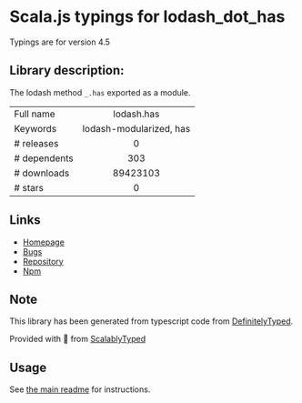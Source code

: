 
# Scala.js typings for lodash_dot_has

Typings are for version 4.5

## Library description:
The lodash method `_.has` exported as a module.

|                    |                 |
| ------------------ | :-------------: |
| Full name          | lodash.has |
| Keywords           | lodash-modularized, has |
| # releases         | 0 |
| # dependents       | 303 |
| # downloads        | 89423103 |
| # stars            | 0 |

## Links
- [Homepage](https://lodash.com/)
- [Bugs](https://github.com/lodash/lodash/issues)
- [Repository](https://github.com/lodash/lodash)
- [Npm](https://www.npmjs.com/package/lodash.has)
    


## Note
This library has been generated from typescript code from [DefinitelyTyped](https://definitelytyped.org).

Provided with :purple_heart: from [ScalablyTyped](https://github.com/oyvindberg/ScalablyTyped)

## Usage
See [the main readme](../../readme.md) for instructions.


